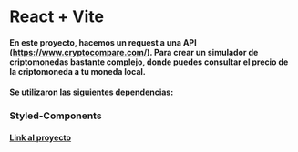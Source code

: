 # React + Vite 

#### En este proyecto, hacemos un request a una API (https://www.cryptocompare.com/). Para crear un simulador de criptomonedas bastante complejo, donde puedes consultar el precio de la criptomoneda a tu moneda local.

#### Se utilizaron las siguientes dependencias:
### Styled-Components

#### [Link al proyecto](https://6510591c6686c872ce9ab7ad--benevolent-eclair-9bfa52.netlify.app/)

